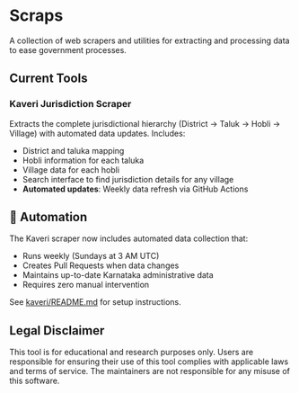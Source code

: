 # Scraps
A collection of web scrapers and utilities for extracting and processing data to ease government processes.

## Current Tools
### Kaveri Jurisdiction Scraper
Extracts the complete jurisdictional hierarchy (District → Taluk → Hobli → Village) with automated data updates. Includes:
- District and taluka mapping
- Hobli information for each taluka  
- Village data for each hobli
- Search interface to find jurisdiction details for any village
- **Automated updates**: Weekly data refresh via GitHub Actions

## 🤖 Automation
The Kaveri scraper now includes automated data collection that:
- Runs weekly (Sundays at 3 AM UTC)
- Creates Pull Requests when data changes
- Maintains up-to-date Karnataka administrative data
- Requires zero manual intervention

See [kaveri/README.md](kaveri/README.md) for setup instructions.

## Legal Disclaimer
This tool is for educational and research purposes only. Users are responsible for ensuring their use of this tool complies with applicable laws and terms of service. The maintainers are not responsible for any misuse of this software.
